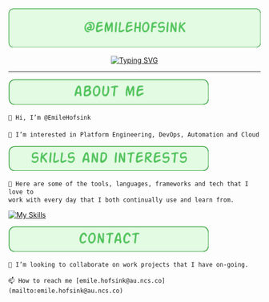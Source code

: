 <!---
EmileHofsink/EmileHofsink is a ✨ special ✨ repository because its `README.md` (this file) appears on your GitHub profile.
You can click the Preview link to take a look at your changes.
--->
<div align="center">
<img src="./banner.png" width=800>
  
<a href="https://git.io/typing-svg"><img src="https://readme-typing-svg.herokuapp.com?font=Patrick+Hand+SC&size=36&pause=1000&color=54C45E&center=true&vCenter=true&multiline=true&width=600&height=69&lines=DevOps%2C+Platform%2C+Site+Reliability+Engineer." alt="Typing SVG" /></a>


</div>

---

<img src="./about.png" width=400>

```bash
👋 Hi, I’m @EmileHofsink

👀 I’m interested in Platform Engineering, DevOps, Automation and Cloud Native computing.
```

<img src="./skills.png" width=400>

```
🤖 Here are some of the tools, languages, frameworks and tech that I love to
work with every day that I both continually use and learn from.
```

[![My Skills](https://skillicons.dev/icons?i=docker,kubernetes,gcp,terraform,py,go,js,github,git,jenkins,html,css,neovim,apple,bash&theme=dark&perline=8)](https://skillicons.dev)

<img src="./contact.png" width=400>

```
💞️ I’m looking to collaborate on work projects that I have on-going.

📫 How to reach me [emile.hofsink@au.ncs.co](mailto:emile.hofsink@au.ncs.co)
```
